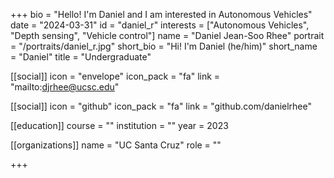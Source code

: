 +++
bio = "Hello! I'm Daniel and I am interested in Autonomous Vehicles"
date = "2024-03-31"
id = "daniel_r"
interests = ["Autonomous Vehicles", "Depth sensing", "Vehicle control"]
name = "Daniel Jean-Soo Rhee"
portrait = "/portraits/daniel_r.jpg"
short_bio = "Hi! I'm Daniel (he/him)"
short_name = "Daniel"
title = "Undergraduate"

[[social]]
    icon = "envelope"
    icon_pack = "fa"
    link = "mailto:djrhee@ucsc.edu"

[[social]]
    icon = "github"
    icon_pack = "fa"
    link = "github.com/danielrhee"

[[education]]
    course = ""
    institution = ""
    year = 2023

[[organizations]]
    name = "UC Santa Cruz"
    role = ""

+++
